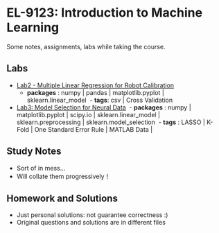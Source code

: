 #  EL-9123: Introduction to Machine Learning
Some notes, assignments, labs while taking the course.
## Labs
* [Lab2 - Multiple Linear Regression for Robot Calibration](https://github.com/Shangwen-Yan/Machine-Learning/tree/master/Labs/Lab2%20-%20Multiple%20Linear%20Regression%20for%20Robot%20Calibration)
  - **packages** : numpy | pandas | matplotlib.pyplot | sklearn.linear_model 
  - **tags**: csv | Cross Validation
* [Lab3: Model Selection for Neural Data](https://github.com/Shangwen-Yan/Machine-Learning/tree/master/Labs/Lab3%20-%20Model%20Selection%20for%20Neural%20Data)
  - **packages** : numpy | matplotlib.pyplot | scipy.io | sklearn.linear_model | sklearn.preprocessing | sklearn.model_selection
  - **tags** : LASSO | K-Fold | One Standard Error Rule | MATLAB Data | 
## Study Notes
* Sort of in mess...
* Will collate them progressively！
## Homework and Solutions
* Just personal solutions: not guarantee correctness :)
* Original questions and solutions are in different files

